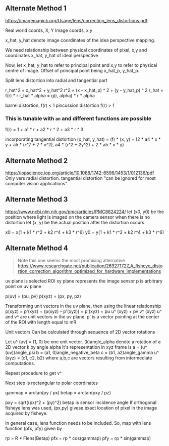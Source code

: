 ## Alternate Method 1

https://imagemagick.org/Usage/lens/correcting_lens_distortions.pdf

Real world coords, X, Y
Image coords, x,y

x_hat, y_hat denote image coordinates of the idea perspective mapping.

We need relationship between physical coordinates of pixel, x,y
    and coordinates x_hat, y_hat of ideal perspective


Now, let x_hat, y_hat to refer to principal point and x,y to refer to physical centre of image.
Offset of principal point being x_hat_p, y_hat_p.

Split lens distortion into radial and tangential part

r_hat^2 = x_hat^2 + y_hat^2
r^2 = (x - x_hat_p) ^ 2 + (y - y_hat_p) ^ 2
r_hat = f(r) * r
r_hat * alpha = g(r, alpha) * r * alpha

barrel distortion, f(r) < 1
pincussion distortion f(r) > 1

### This is tunable with `an` and different functions are possible
f(r) = 1 + a1 * r + a2 * r ^ 2 + a3 * r ^ 3

incorporating tangential distortion
(x_hat, y_hat) = (f) * (x, y) + (2 * a4 * x * y + a5 * (r^2 + 2 * x^2), a4 * (r^2 + 2y^2) + 2 * a5 * x * y)


## Alternate Method 2

https://iopscience.iop.org/article/10.1088/1742-6596/1453/1/012136/pdf
Only vers radial distortion. tangential distortion "can be ignored for most computer vision applications"


## Alternate Method 3

https://www.ncbi.nlm.nih.gov/pmc/articles/PMC8624224/
let (x0, y0) be the position where light is imaged on the camera sensor when there is no distortion
let (x, y) be the actual position after the distortion occurs.

x0 = x(1 + k1 * r^2 + k2 r^4 + k3 * r^6)
y0 = y(1 + k1 * r^2 + k2 r^4 + k3 * r^6)

## Alternate Method 4

> Note this one seems the most promising alternative
https://www.researchgate.net/publication/269271727_A_fisheye_distortion_correction_algorithm_optimized_for_hardware_implementations

uv plane is selected ROI
xy plane represents the image sensor
p is arbitrary point on uv plane

p(uv) = (pu, pv)
p(xyz) = (px, py, pz)

Transforming unit vectors in the uv plane, then using the linear relationship
p(xyz) = p'(xyz) + (p(xyz) - p'(xyz))
    = p'(xyz) + pu u^ (xyz) + pv v^ (xyz)
u^ and v^ are unit vectors in the uv plane.
p' is a vector pointing at the center of the ROI with length equal to mR

Unit vectors
Can be calculated through sequence of 2D vector rotations

Let u^ (uv) = (1, 0) be one unit vector.
(k)angle_alpha denote a rotation of a 2D vector k by angle alpha
It's representation in xyz frame is 
a = (u^ (uv))angle_psi
b = (a1, 0)angle_negative_beta
c = (b1, a2)angle_gamma
u^ (xyz) = (c1, c2, b2)
where a,b,c are vectors resulting from intermediate computations.

Repeat procedure to get v^

Next step is rectangular to polar coordinates

gammap = arctan(py / px)
betap = arctan(pxy / pz)

pxy = sqrt((px)^2 + (py)^2)
betap is sensor incidence angle
If orthogonal fisheye lens was used, (px,py) givese exact location of pixel in the image acquired by fisheye.

In general case, lens function needs to be included.
So, map with lens function
(pfx, pfy) given by

rp = R * Flens(Betap)
pfx = rp * cos(gammap)
pfy = rp * sin(gammap)

